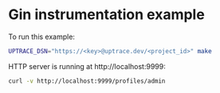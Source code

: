 # Gin instrumentation example

To run this example:

```bash
UPTRACE_DSN="https://<key>@uptrace.dev/<project_id>" make
```

HTTP server is running at http://localhost:9999:

```bash
curl -v http://localhost:9999/profiles/admin
```
